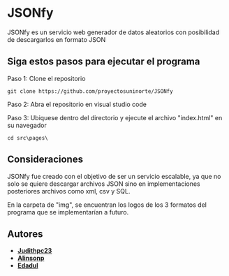 #  JSONfy
JSONfy es un servicio web generador de datos aleatorios con posibilidad de descargarlos en formato JSON
##  Siga estos pasos para ejecutar el programa
Paso 1: Clone el repositorio
```
git clone https://github.com/proyectosuninorte/JSONfy
```
Paso 2: Abra el repositorio en visual studio code

Paso 3: Ubiquese dentro del directorio y ejecute el archivo "index.html" en su navegador
```
cd src\pages\
```
## Consideraciones
JSONfy fue creado con el objetivo de ser un servicio escalable, ya que no solo se quiere descargar archivos 
JSON sino en implementaciones posteriores archivos como xml, csv y SQL.

En la carpeta de "img", se encuentran los logos de los 3 formatos del programa que se implementarían a futuro.
##  Autores
-  **[Judithpc23](https://github.com/Judithpc23)**
-  **[Alinsonp](https://github.com/Alinsonp)**
-  **[Edadul](https://github.com/Edadul)**
